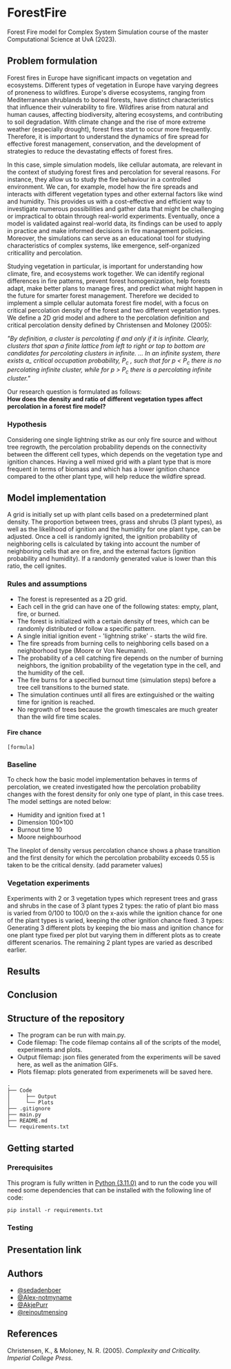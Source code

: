 # ForestFire
Forest Fire model for Complex System Simulation course of the master Computational Science at UvA (2023).

## Problem formulation
Forest fires in Europe have significant impacts on vegetation and ecosystems. Different types of vegetation in Europe have varying degrees of proneness to wildfires. Europe's diverse ecosystems, ranging from Mediterranean shrublands to boreal forests, have distinct characteristics that influence their vulnerability to fire. Wildfires arise from natural and human causes, affecting biodiversity, altering ecosystems, and contributing to soil degradation. With climate change and the rise of more extreme weather (especially drought), forest fires start to occur more frequently. Therefore, it is important to understand the dynamics of fire spread for effective forest management, conservation, and the development of strategies to reduce the devastating effects of forest fires. 

In this case, simple simulation models, like cellular automata, are relevant in the context of studying forest fires and percolation for several reasons. For instance, they allow us to study the fire behaviour in a controlled environment. We can, for example, model how the fire spreads and interacts with different vegetation types and other external factors like wind and humidity. This provides us with a cost-effective and efficient way to investigate numerous possibilities and gather data that might be challenging or impractical to obtain through real-world experiments. Eventually, once a model is validated against real-world data, its findings can be used to apply in practice and make informed decisions in fire management policies. Moreover, the simulations can serve as an educational tool for studying characteristics of complex systems, like emergence, self-organized criticallity and percolation. 

Studying vegetation in particular, is important for understanding how climate, fire, and ecosystems work together. We can identify regional differences in fire patterns, prevent forest homogenization, help forests adapt, make better plans to manage fires, and predict what might happen in the future for smarter forest management. Therefore we decided to implement a simple cellular automata forest fire model, with a focus on critical percolation density of the forest and two different vegetation types. \
We define a 2D grid model and adhere to the percolation definition and critical percolation density defined by Christensen and Moloney (2005): 

<em>"By definition, a cluster is percolating if and only if it is infinite. Clearly, clusters that span a finite lattice from left to right or top to bottom are candidates for percolating clusters in infinite. ... In an infinite system, there exists a_ critical occupation probability, P<sub>c</sub> , such that for p < P<sub>c</sub> there is no percolating infinite cluster, while for p > P<sub>c</sub> there is a percolating infinite cluster."</em> 

Our research question is formulated as follows: \
**How does the density and ratio of different vegetation types affect percolation in a forest fire model?**

### Hypothesis
Considering one single lightning strike as our only fire source and without tree regrowth, the percolation probability depends on the connectivity between the different cell types, which depends on the vegetation type and ignition chances. Having a well mixed grid with a plant type that is more frequent in terms of biomass and which has a lower ignition chance compared to the other plant type, will help reduce the wildfire spread.

## Model implementation
A grid is initially set up with plant cells based on a predetermined plant density. The proportion between trees, grass and shrubs (3 plant types), as well as the likelihood of ignition and the humidity for one plant type, can be adjusted. Once a cell is randomly ignited, the ignition probability of neighboring cells is calculated by taking into account the number of neighboring cells that are on fire, and the external factors (ignition probability and humidity). If a randomly generated value is lower than this ratio, the cell ignites.

### Rules and assumptions
- The forest is represented as a 2D grid.
- Each cell in the grid can have one of the following states: empty, plant, fire, or burned.
- The forest is initialized with a certain density of trees, which can be randomly distributed or follow a specific pattern.
- A single initial ignition event - 'lightning strike' - starts the wild fire.
- The fire spreads from burning cells to neighboring cells based on a neighborhood type (Moore or Von Neumann).
- The probability of a cell catching fire depends on the number of burning neighbors, the ignition probability of the vegetation type in the cell, and the humidity of the cell.
- The fire burns for a specified burnout time (simulation steps) before a tree cell transitions to the burned state.
- The simulation continues until all fires are extinguished or the waiting time for ignition is reached.
- No regrowth of trees because the growth timescales are much greater than the wild fire time scales.

#### Fire chance
`[formula]`

### Baseline
To check how the basic model implementation behaves in terms of percolation, we created investigated how the percolation probability changes with the forest density for only one type of plant, in this case trees. The model settings are noted below:
- Humidity and ignition fixed at 1
- Dimension 100×100
- Burnout time 10
- Moore neighbourhood
  
The lineplot of density versus percolation chance shows a phase transition and the first density for which the percolation probability exceeds 0.55 is taken to be the critical density. (add parameter values)

### Vegetation experiments
Experiments with 2 or 3 vegetation types which represent trees and grass and shrubs in the case of 3 plant types
2 types:
the ratio of plant bio mass is varied from 0/100 to 100/0 on the x-axis while the ignition chance for one of the plant types is varied, keeping the other ignition chance fixed.
3 types:
Generating 3 different plots by keeping the bio mass and ignition chance for one plant type fixed per plot but varying them in different plots as to create different scenarios. The remaining 2 plant types are varied as described earlier.

## Results

## Conclusion

## Structure of the repository
* The program can be run with main.py.
* Code filemap: The code filemap contains all of the scripts of the model, experiments and plots.
* Output filemap: json files generated from the experiments will be saved here, as well as the animation GIFs.
* Plots filemap: plots generated from experimenets will be saved here.

```
.
├── Code    
│     ├── Output
│     └── Plots
├── .gitignore
├── main.py
├── README.md
└── requirements.txt
```
## Getting started
### Prerequisites
This program is fully written in [Python (3.11.0)](https://www.python.org/downloads/) and to run the code you will need some dependencies that can be installed with the following line of code:

`pip install -r requirements.txt`

### Testing

## Presentation link

## Authors
- [@sedadenboer](https://github.com/sedadenboer)
- [@Alex-notmyname](https://github.com/Alex-notmyname)
- [@AkjePurr](https://github.com/AkjePurr)
- [@reinoutmensing](https://github.com/reinoutmensing)

## References
Christensen, K., & Moloney, N. R. (2005). <em>Complexity and Criticality<em>. Imperial College Press.
